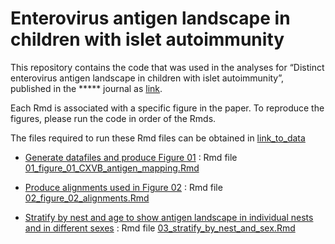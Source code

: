 
# Enterovirus antigen landscape in children with islet autoimmunity

This repository contains the code that was used in the analyses for
“Distinct enterovirus antigen landscape in children with islet
autoimmunity”, published in the \*\*\*\*\* journal as [link]().

Each Rmd is associated with a specific figure in the paper. To reproduce
the figures, please run the code in order of the Rmds.

The files required to run these Rmd files can be obtained in
[link_to_data]()

- [Generate datafiles and produce Figure
  01](01_figure_01_CXVB_antigen_mapping.md) : Rmd file
  [01_figure_01_CXVB_antigen_mapping.Rmd](01_figure_01_CXVB_antigen_mapping.Rmd)

- [Produce alignments used in Figure 02](02_figure_02_alignments.md) :
  Rmd file [02_figure_02_alignments.Rmd](02_figure_02_alignments.Rmd)

- [Stratify by nest and age to show antigen landscape in individual
  nests and in different sexes](03_stratify_by_nest_and_sex.md) : Rmd
  file
  [03_stratify_by_nest_and_sex.Rmd](03_stratify_by_nest_and_sex.Rmd)
